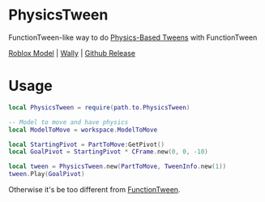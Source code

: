 # PhysicsTween

FunctionTween-like way to do [Physics-Based Tweens](https://devforum.roblox.com/t/howto-physics-based-tweenservice/2873727) with FunctionTween

[Roblox Model](https://create.roblox.com/store/asset/106920082876794/PhysicsTween) | [Wally](https://wally.run/package/bdidk235/physicstween) | [Github Release](https://github.com/bdidk235/FunctionTween/releases/latest)

# Usage

```lua
local PhysicsTween = require(path.to.PhysicsTween)

-- Model to move and have physics
local ModelToMove = workspace.ModelToMove

local StartingPivot = PartToMove:GetPivot()
local GoalPivot = StartingPivot * CFrame.new(0, 0, -10)

local tween = PhysicsTween.new(PartToMove, TweenInfo.new(1))
tween.Play(GoalPivot)
```

Otherwise it's be too different from [FunctionTween](https://github.com/bdidk235/FunctionTween?tab=readme-ov-file#usage).
